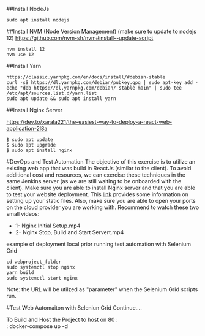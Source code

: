 ##Install NodeJs

```
sudo apt install nodejs
```

##Install NVM (Node Version Management)
(make sure to update to nodejs 12)
https://github.com/nvm-sh/nvm#install--update-script

```
nvm install 12
nvm use 12
```

##Install Yarn

```
https://classic.yarnpkg.com/en/docs/install/#debian-stable
curl -sS https://dl.yarnpkg.com/debian/pubkey.gpg | sudo apt-key add -
echo "deb https://dl.yarnpkg.com/debian/ stable main" | sudo tee /etc/apt/sources.list.d/yarn.list
sudo apt update && sudo apt install yarn
```

##Install Nginx Server

https://dev.to/xarala221/the-easiest-way-to-deploy-a-react-web-application-2l8a

```
$ sudo apt update
$ sudo apt upgrade
$ sudo apt install nginx
```

#DevOps and Test Automation
The objective of this exercise is to utilize an existing web app that was build in ReactJs (similar to the client). To avoid additional cost and resources,
we can exercise these techniques in the same Jenkins server (as we are still waiting to be onboarded with the client). Make sure you are able to install Nginx server
and that you are able to test your website deployment. This [link](https://dev.to/xarala221/the-easiest-way-to-deploy-a-react-web-application-2l8a) provides some information on
setting up your static files. Also, make sure you are able to open your ports on the cloud provider you are working with. Recommend to watch these two small videos:

- 1- Nginx Initial Setup.mp4
- 2- Nginx Stop, Build and Start Servert.mp4

example of deployment local prior running test automation with Selenium Grid

```
cd webproject_folder
sudo systemctl stop nginx
yarn build
sudo systemctl start nginx
```

Note: the URL will be utilzed as "parameter" when the Selenium Grid scripts run. 

#Test Web Automaiton with Seleniun Grid
Continue....


To Build and Host the Project to host on 80 :  
:  docker-compose up -d 
